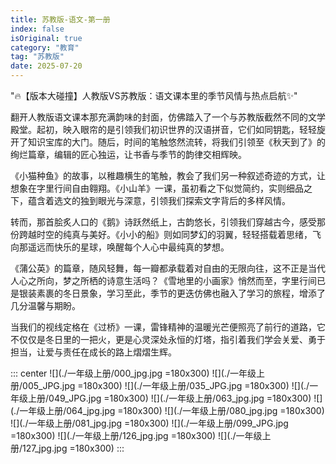 ```yaml
---
title: 苏教版-语文-第一册
index: false
isOriginal: true
category: "教育"
tag: "苏教版"
date: 2025-07-20
---
```




"🔥【版本大碰撞】人教版VS苏教版：语文课本里的季节风情与热点启航✨"

翻开人教版语文课本那充满韵味的封面，仿佛踏入了一个与苏教版截然不同的文学殿堂。起初，映入眼帘的是引领我们初识世界的汉语拼音，它们如同钥匙，轻轻旋开了知识宝库的大门。随后，时间的笔触悠然流转，将我们引领至《秋天到了》的绚烂篇章，编辑的匠心独运，让书香与季节的韵律交相辉映。

《小猫种鱼》的故事，以稚趣横生的笔触，教会了我们另一种叙述奇迹的方式，让想象在字里行间自由翱翔。《小山羊》一课，虽初看之下似觉简约，实则细品之下，蕴含着选文的独到眼光与深意，引领我们探索文字背后的多样风情。

转而，那首脍炙人口的《鹅》诗跃然纸上，古韵悠长，引领我们穿越古今，感受那份跨越时空的纯真与美好。《小小的船》则如同梦幻的羽翼，轻轻搭载着思绪，飞向那遥远而快乐的星球，唤醒每个人心中最纯真的梦想。

《蒲公英》的篇章，随风轻舞，每一瓣都承载着对自由的无限向往，这不正是当代人心之所向，梦之所栖的诗意生活吗？《雪地里的小画家》悄然而至，字里行间已是银装素裹的冬日景象，学习至此，季节的更迭仿佛也融入了学习的旅程，增添了几分温馨与期盼。

当我们的视线定格在《过桥》一课，雷锋精神的温暖光芒便照亮了前行的道路，它不仅仅是冬日里的一把火，更是心灵深处永恒的灯塔，指引着我们学会关爱、勇于担当，让爱与责任在成长的路上熠熠生辉。

::: center
![](./一年级上册/000_jpg.jpg =180x300)
![](./一年级上册/005_JPG.jpg =180x300)
![](./一年级上册/035_JPG.jpg =180x300)
![](./一年级上册/049_JPG.jpg =180x300)
![](./一年级上册/063_jpg.jpg =180x300)
![](./一年级上册/064_jpg.jpg =180x300)
![](./一年级上册/080_jpg.jpg =180x300)
![](./一年级上册/081_jpg.jpg =180x300)
![](./一年级上册/099_JPG.jpg =180x300)
![](./一年级上册/126_jpg.jpg =180x300)
![](./一年级上册/127_jpg.jpg =180x300)
:::

